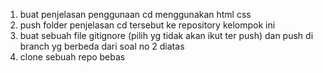 1. buat penjelasan penggunaan cd menggunakan html css
2. push folder penjelasan cd tersebut ke repository kelompok ini
3. buat sebuah file gitignore (pilih yg tidak akan ikut ter push) dan push di branch yg berbeda dari soal no 2 diatas
4. clone sebuah repo bebas
